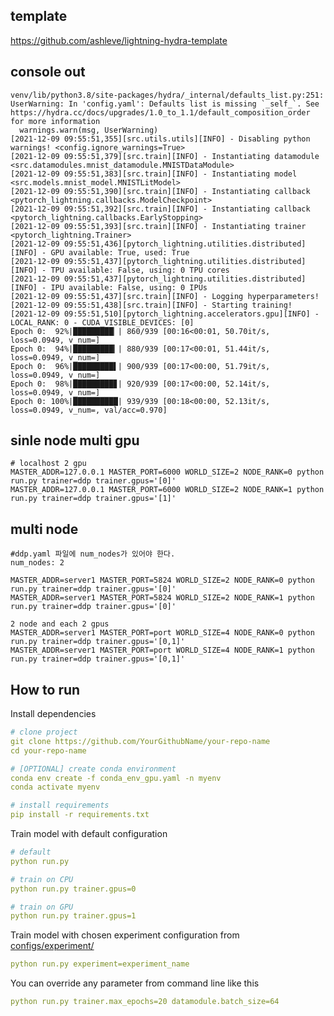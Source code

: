 ## template
https://github.com/ashleve/lightning-hydra-template

## console out

    venv/lib/python3.8/site-packages/hydra/_internal/defaults_list.py:251: UserWarning: In 'config.yaml': Defaults list is missing `_self_`. See https://hydra.cc/docs/upgrades/1.0_to_1.1/default_composition_order for more information
      warnings.warn(msg, UserWarning)
    [2021-12-09 09:55:51,355][src.utils.utils][INFO] - Disabling python warnings! <config.ignore_warnings=True>
    [2021-12-09 09:55:51,379][src.train][INFO] - Instantiating datamodule <src.datamodules.mnist_datamodule.MNISTDataModule>
    [2021-12-09 09:55:51,383][src.train][INFO] - Instantiating model <src.models.mnist_model.MNISTLitModel>
    [2021-12-09 09:55:51,390][src.train][INFO] - Instantiating callback <pytorch_lightning.callbacks.ModelCheckpoint>
    [2021-12-09 09:55:51,392][src.train][INFO] - Instantiating callback <pytorch_lightning.callbacks.EarlyStopping>
    [2021-12-09 09:55:51,393][src.train][INFO] - Instantiating trainer <pytorch_lightning.Trainer>
    [2021-12-09 09:55:51,436][pytorch_lightning.utilities.distributed][INFO] - GPU available: True, used: True
    [2021-12-09 09:55:51,437][pytorch_lightning.utilities.distributed][INFO] - TPU available: False, using: 0 TPU cores
    [2021-12-09 09:55:51,437][pytorch_lightning.utilities.distributed][INFO] - IPU available: False, using: 0 IPUs
    [2021-12-09 09:55:51,437][src.train][INFO] - Logging hyperparameters!
    [2021-12-09 09:55:51,438][src.train][INFO] - Starting training!
    [2021-12-09 09:55:51,510][pytorch_lightning.accelerators.gpu][INFO] - LOCAL_RANK: 0 - CUDA_VISIBLE_DEVICES: [0]
    Epoch 0:  92%|█████████▏| 860/939 [00:16<00:01, 50.70it/s, loss=0.0949, v_num=]
    Epoch 0:  94%|█████████▎| 880/939 [00:17<00:01, 51.44it/s, loss=0.0949, v_num=]
    Epoch 0:  96%|█████████▌| 900/939 [00:17<00:00, 51.79it/s, loss=0.0949, v_num=]
    Epoch 0:  98%|█████████▊| 920/939 [00:17<00:00, 52.14it/s, loss=0.0949, v_num=]
    Epoch 0: 100%|██████████| 939/939 [00:18<00:00, 52.13it/s, loss=0.0949, v_num=, val/acc=0.970]


## sinle node multi gpu

    # localhost 2 gpu
    MASTER_ADDR=127.0.0.1 MASTER_PORT=6000 WORLD_SIZE=2 NODE_RANK=0 python run.py trainer=ddp trainer.gpus='[0]'
    MASTER_ADDR=127.0.0.1 MASTER_PORT=6000 WORLD_SIZE=2 NODE_RANK=1 python run.py trainer=ddp trainer.gpus='[1]'

    
## multi node
    
    #ddp.yaml 파일에 num_nodes가 있어야 한다.
    num_nodes: 2

    MASTER_ADDR=server1 MASTER_PORT=5824 WORLD_SIZE=2 NODE_RANK=0 python run.py trainer=ddp trainer.gpus='[0]'
    MASTER_ADDR=server1 MASTER_PORT=5824 WORLD_SIZE=2 NODE_RANK=1 python run.py trainer=ddp trainer.gpus='[0]'

    2 node and each 2 gpus
    MASTER_ADDR=server1 MASTER_PORT=port WORLD_SIZE=4 NODE_RANK=0 python run.py trainer=ddp trainer.gpus='[0,1]'
    MASTER_ADDR=server1 MASTER_PORT=port WORLD_SIZE=4 NODE_RANK=1 python run.py trainer=ddp trainer.gpus='[0,1]'


## How to run
Install dependencies
```yaml
# clone project
git clone https://github.com/YourGithubName/your-repo-name
cd your-repo-name

# [OPTIONAL] create conda environment
conda env create -f conda_env_gpu.yaml -n myenv
conda activate myenv

# install requirements
pip install -r requirements.txt
```

Train model with default configuration
```yaml
# default
python run.py

# train on CPU
python run.py trainer.gpus=0

# train on GPU
python run.py trainer.gpus=1
```

Train model with chosen experiment configuration from [configs/experiment/](configs/experiment/)
```yaml
python run.py experiment=experiment_name
```

You can override any parameter from command line like this
```yaml
python run.py trainer.max_epochs=20 datamodule.batch_size=64
```
